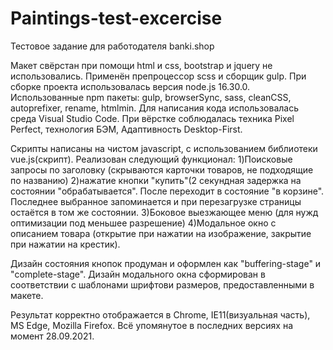# Paintings-test-excercise
Тестовое задание для работодателя banki.shop

Макет свёрстан при помощи html и css, bootstrap и jquery не использовались. Применён препроцессор scss и сборщик gulp. 
При сборке проекта использовалась версия node.js 16.30.0. Использованные npm пакеты: gulp, browserSync, sass, cleanCSS, 
autoprefixer, rename, htmlmin. Для написания кода использовалась среда Visual Studio Code. При вёрстке соблюдалась
техника Pixel Perfect, технология БЭМ, Адаптивность Desktop-First.

Скрипты написаны на чистом javascript, с использованием библиотеки vue.js(скрипт).
Реализован следующий функционал: 
1)Поисковые запросы по заголовку (скрываются карточки товаров, не подходящие по названию) 
2)нажатие кнопки "купить"(2 секундная задержка на состоянии "обрабатывается". После переходит
  в состояние "в корзине". Последнее выбранное запоминается и при перезагрузке страницы остаётся 
  в том же состоянии. 
3)Боковое выезжающее меню (для нужд оптимизации под меньшее разрешение) 4)Модальное окно с описанием
  товара (открытие при нажатии на изображение, закрытие при нажатии на крестик).

Дизайн состояния кнопок продуман и оформлен как "buffering-stage" и "complete-stage". 
Дизайн модального окна сформирован в соответствии с шаблонами шрифтови размеров, 
предоставленными в макете.

Результат корректно отображается в Chrome, IE11(визуальная часть), MS Edge, Mozilla Firefox. 
Всё упомянутое в последних версиях на момент 28.09.2021.
